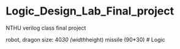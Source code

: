 # Logic_Design_Lab_Final_project
NTHU verilog class final project

robot, dragon size: 40*30 (width*height)
missile (90*30)
#   L o g i c  
 